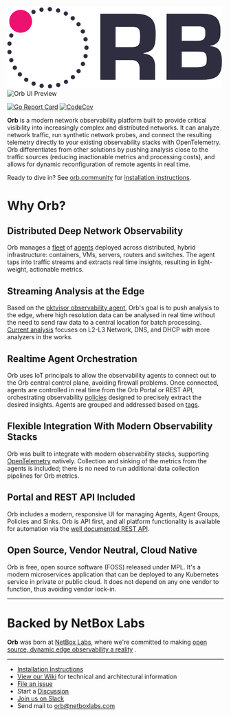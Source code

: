 <img src="docs/images/ORB-logo-black@3x.png" alt="Orb" width="500"/>
<img src="https://user-images.githubusercontent.com/97463920/218170067-16a95078-6709-4828-b137-9791376b972e.png" alt="Orb UI Preview" width="500"/>


[![Go Report Card](https://goreportcard.com/badge/github.com/ns1labs/orb)](https://goreportcard.com/report/github.com/orb-community/orb)
[![CodeCov](https://codecov.io/gh/ns1labs/orb/branch/develop/graph/badge.svg)](https://app.codecov.io/gh/orb-community/orb/tree/develop)

**Orb** is a modern network observability platform built to provide critical visibility into increasingly complex and distributed networks. It can analyze network traffic, run synthetic network probes, and connect the resulting telemetry directly to your existing observability stacks with OpenTelemetry. Orb differentiates from other solutions by pushing analysis close to the traffic sources (reducing inactionable metrics and processing costs), and allows for dynamic reconfiguration of remote agents in real time.

Ready to dive in? See [orb.community](https://orb.community) for [installation instructions](https://orb.community/documentation/install/).

# Why Orb?

## Distributed Deep Network Observability

Orb manages a [fleet](https://orb.community/about/#fleet) of [agents](https://orb.community/about/#agent) deployed across
distributed, hybrid infrastructure:
containers, VMs, servers, routers and switches. The agent taps into traffic streams and extracts real time insights,
resulting in light-weight, actionable metrics.

## Streaming Analysis at the Edge

Based on the [pktvisor observability agent](https://pktvisor.dev), Orb's goal is to push analysis to the edge, where
high resolution data can be analysed in real time without the need to send raw data to a central location for batch
processing.
[Current analysis](https://github.com/orb-community/pktvisor/wiki/Current-Metrics) focuses on L2-L3 Network, DNS, and DHCP
with more analyzers in the works.

## Realtime Agent Orchestration

Orb uses IoT principals to allow the observability agents to connect out to the Orb central control plane, avoiding
firewall problems. Once connected, agents are controlled in real time from the Orb Portal or REST API, orchestrating
observability [policies](https://orb.community/about/#policies) designed to precisely extract the desired insights. Agents
are grouped and addressed based on [tags](https://orb.community/about/#agent-group).

## Flexible Integration With Modern Observability Stacks
Orb was built to integrate with modern observability stacks, supporting [OpenTelemetry](https://opentelemetry.io/) natively. Collection and sinking of the
metrics from the agents is included; there is no need to run additional data collection pipelines for Orb metrics.

## Portal and REST API Included

Orb includes a modern, responsive UI for managing Agents, Agent Groups, Policies and Sinks. Orb is API first, and all
platform functionality is available for automation via
the [well documented REST API](https://orb.community/api/orb_rest_api/).

## Open Source, Vendor Neutral, Cloud Native

Orb is free, open source software (FOSS) released under MPL. It's a modern microservices application that can be
deployed to any Kubernetes service in private or public cloud. It does not depend on any one vendor to function, thus
avoiding vendor lock-in.

***

# Backed by NetBox Labs

**Orb** was born at [NetBox Labs](https://netboxlabs.com/), where we're committed to
making [open source, dynamic edge observability a reality](https://ns1.com/blog/orb-a-new-paradigm-for-dynamic-edge-observability)
.

***

* [Installation Instructions](https://orb.community/documentation/install/)
* [View our Wiki](https://github.com/orb-community/orb/wiki) for technical and architectural information
* [File an issue](https://github.com/orb-community/orb/issues/new)
* Start a [Discussion](https://github.com/orb-community/orb/discussions)
* [Join us on Slack](https://netdev.chat/)
* Send mail to [orb@netboxlabs.com](mailto:orb@netboxlabs.com)
